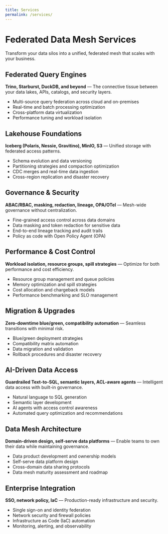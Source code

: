 ```yaml
---
title: Services
permalink: /services/
---
```

# Federated Data Mesh Services

Transform your data silos into a unified, federated mesh that scales with your business.

## Federated Query Engines
**Trino, Starburst, DuckDB, and beyond** — The connective tissue between your data lakes, APIs, catalogs, and security layers.

- Multi-source query federation across cloud and on-premises
- Real-time and batch processing optimization
- Cross-platform data virtualization
- Performance tuning and workload isolation

## Lakehouse Foundations
**Iceberg (Polaris, Nessie, Gravitino), MinIO, S3** — Unified storage with federated access patterns.

- Schema evolution and data versioning
- Partitioning strategies and compaction optimization
- CDC merges and real-time data ingestion
- Cross-region replication and disaster recovery

## Governance & Security
**ABAC/RBAC, masking, redaction, lineage, OPA/OTel** — Mesh-wide governance without centralization.

- Fine-grained access control across data domains
- Data masking and token redaction for sensitive data
- End-to-end lineage tracking and audit trails
- Policy as code with Open Policy Agent (OPA)

## Performance & Cost Control
**Workload isolation, resource groups, spill strategies** — Optimize for both performance and cost efficiency.

- Resource group management and queue policies
- Memory optimization and spill strategies
- Cost allocation and chargeback models
- Performance benchmarking and SLO management

## Migration & Upgrades
**Zero-downtime blue/green, compatibility automation** — Seamless transitions with minimal risk.

- Blue/green deployment strategies
- Compatibility matrix automation
- Data migration and validation
- Rollback procedures and disaster recovery

## AI-Driven Data Access
**Guardrailed Text-to-SQL, semantic layers, ACL-aware agents** — Intelligent data access with built-in governance.

- Natural language to SQL generation
- Semantic layer development
- AI agents with access control awareness
- Automated query optimization and recommendations

## Data Mesh Architecture
**Domain-driven design, self-serve data platforms** — Enable teams to own their data while maintaining governance.

- Data product development and ownership models
- Self-serve data platform design
- Cross-domain data sharing protocols
- Data mesh maturity assessment and roadmap

## Enterprise Integration
**SSO, network policy, IaC** — Production-ready infrastructure and security.

- Single sign-on and identity federation
- Network security and firewall policies
- Infrastructure as Code (IaC) automation
- Monitoring, alerting, and observability
